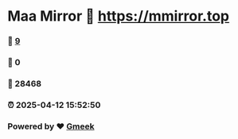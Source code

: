 # Maa Mirror :link: https://mmirror.top 
### :page_facing_up: [9](https://mmirror.top/tag.html) 
### :speech_balloon: 0 
### :hibiscus: 28468 
### :alarm_clock: 2025-04-12 15:52:50 
### Powered by :heart: [Gmeek](https://github.com/Meekdai/Gmeek)
